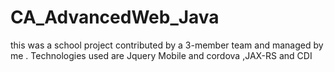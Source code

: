 # CA_AdvancedWeb_Java
this was a school project contributed by a 3-member team and managed by me . Technologies used are Jquery Mobile and cordova ,JAX-RS and CDI
